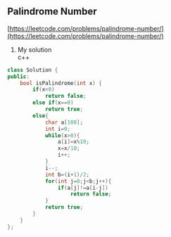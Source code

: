 Palindrome Number
--------------------------------------------------------------------------------

[https://leetcode.com/problems/palindrome-number/](https://leetcode.com/problems/palindrome-number/)  

1. My solution  
c++  
```c++
class Solution {
public:
    bool isPalindrome(int x) {
        if(x<0)
            return false;
        else if(x==0)
            return true;
        else{
            char a[100];
            int i=0;
            while(x>0){
                a[i]=x%10;
                x=x/10;
                i++;
            }
            i--;
            int b=(i+1)/2;
            for(int j=0;j<b;j++){
                if(a[j]!=a[i-j])
                    return false;
            }
            return true;
        }
    }
};
```
